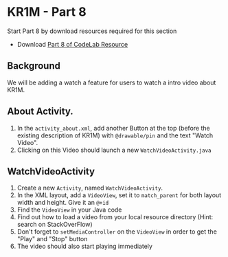 # KR1M - Part 8

Start Part 8 by download resources required for this section

  - Download [Part 8 of CodeLab Resource](https://github.com/andhie/KR1M/raw/master/CodeLab%20Resources/CodeLab%20-%20Part%208.zip)

## Background

We will be adding a watch a feature for users to watch a intro video about KR1M.

## About Activity.

1. In the `activity_about.xml`, add another Button at the top (before the existing description of KR1M) with `@drawable/pin` and the text "Watch Video".
2. Clicking on this Video should launch a new `WatchVideoActivity.java`

## WatchVideoActivity

1. Create a new `Activity`, named `WatchVideoActivity`.
2. In the XML layout, add a `VideoView`, set it to `match_parent` for both layout width and height. Give it an `@+id`
3. Find the `VideoView` in your Java code
4. Find out how to load a video from your local resource directory (Hint: search on StackOverFlow)
5. Don't forget to `setMediaController` on the `VideoView` in order to get the "Play" and "Stop" button
6. The video should also start playing immediately
